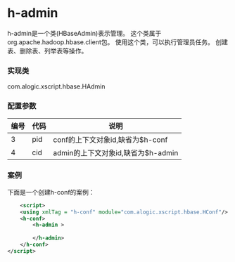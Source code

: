 h-admin
=======

h-admin是一个类(HBaseAdmin)表示管理。
这个类属于org.apache.hadoop.hbase.client包。
使用这个类，可以执行管理员任务。
创建表、删除表、列举表等操作。




### 实现类

com.alogic.xscript.hbase.HAdmin


### 配置参数

| 编号 | 代码 | 说明 |
| ---- | ---- | ---- |
| 3 | pid | conf的上下文对象id,缺省为$h-conf |
| 4 | cid | admin的上下文对象id,缺省为$h-admin | 


### 案例

下面是一个创建h-conf的案例：

```xml
	<script>
	<using xmlTag = "h-conf" module="com.alogic.xscript.hbase.HConf"/>
	<h-conf>
		<h-admin >
			
		</h-admin>
	</h-conf>
</script>
```
